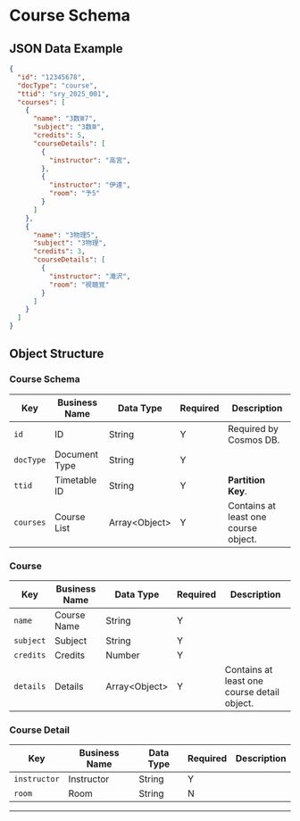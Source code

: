 # Course Schema

## JSON Data Example

```json
{
  "id": "12345678",
  "docType": "course",
  "ttid": "sry_2025_001",
  "courses": [
    {
      "name": "3数Ⅲ7",
      "subject": "3数Ⅲ",
      "credits": 5,
      "courseDetails": [
        {
          "instructor": "高宮",
        },
        {
          "instructor": "伊達",
          "room": "予5"
        }
      ]
    },
    {
      "name": "3物理5",
      "subject": "3物理",
      "credits": 3,
      "courseDetails": [
        {
          "instructor": "滝沢",
          "room": "視聴覚"
        }
      ]
    }
  ]
}

```

## Object Structure

### Course Schema

| Key       | Business Name | Data Type       | Required | Description                          |
| --------- | ------------- | --------------- | -------- | ------------------------------------ |
| `id`      | ID            | String          | Y        | Required by Cosmos DB.               |
| `docType` | Document Type | String          | Y        |                                      |
| `ttid`    | Timetable ID  | String          | Y        | **Partition Key**.                   |
| `courses` | Course List   | Array\<Object\> | Y        | Contains at least one course object. |

### Course

| Key       | Business Name | Data Type       | Required | Description                                 |
| --------- | ------------- | --------------- | -------- | ------------------------------------------- |
| `name`    | Course Name   | String          | Y        |                                             |
| `subject` | Subject       | String          | Y        |                                             |
| `credits` | Credits       | Number          | Y        |                                             |
| `details` | Details       | Array\<Object\> | Y        | Contains at least one course detail object. |

### Course Detail

| Key          | Business Name | Data Type | Required | Description |
| ------------ | ------------- | --------- | -------- | ----------- |
| `instructor` | Instructor    | String    | Y        |             |
| `room`       | Room          | String    | N        |             |

---
